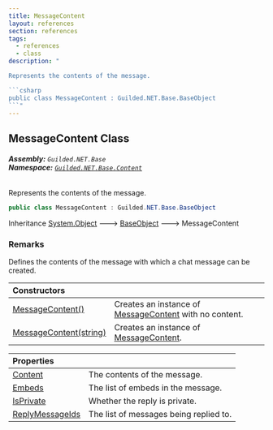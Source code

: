 ```yaml
---
title: MessageContent
layout: references
section: references
tags:
  - references
  - class
description: "

Represents the contents of the message.

```csharp
public class MessageContent : Guilded.NET.Base.BaseObject
```"
---
```


## MessageContent Class
###### **Assembly:** `Guilded.NET.Base`<br/>**Namespace:** [`Guilded.NET.Base.Content`](Guilded.NET.Base.Content 'Guilded.NET.Base.Content')

Represents the contents of the message.

```csharp
public class MessageContent : Guilded.NET.Base.BaseObject
```

Inheritance [System.Object](https://docs.microsoft.com/en-us/dotnet/api/System.Object 'System.Object') &#129106; [BaseObject](BaseObject 'Guilded.NET.Base.BaseObject') &#129106; MessageContent

### Remarks
  
Defines the contents of the message with which a chat message can be created.

| Constructors | |
| :--- | :--- |
| [MessageContent()](MessageContent.MessageContent() 'Guilded.NET.Base.Content.MessageContent.MessageContent()') | Creates an instance of [MessageContent](MessageContent 'Guilded.NET.Base.Content.MessageContent') with no content. |
| [MessageContent(string)](MessageContent.MessageContent(string) 'Guilded.NET.Base.Content.MessageContent.MessageContent(string)') | Creates an instance of [MessageContent](MessageContent 'Guilded.NET.Base.Content.MessageContent'). |

| Properties | |
| :--- | :--- |
| [Content](MessageContent.Content 'Guilded.NET.Base.Content.MessageContent.Content') | The contents of the message. |
| [Embeds](MessageContent.Embeds 'Guilded.NET.Base.Content.MessageContent.Embeds') | The list of embeds in the message. |
| [IsPrivate](MessageContent.IsPrivate 'Guilded.NET.Base.Content.MessageContent.IsPrivate') | Whether the reply is private. |
| [ReplyMessageIds](MessageContent.ReplyMessageIds 'Guilded.NET.Base.Content.MessageContent.ReplyMessageIds') | The list of messages being replied to. |
